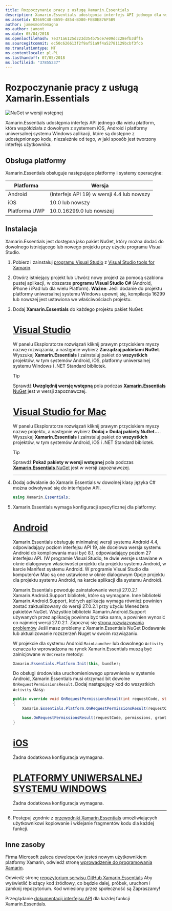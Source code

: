 ```yaml
---
title: Rozpoczynanie pracy z usługą Xamarin.Essentials
description: Xamarin.Essentials udostępnia interfejs API jednego dla wielu platform, która współdziała z dowolnym z systemem iOS, Android i platformy uniwersalnej systemu Windows aplikacji, które są dostępne z udostępnionego kodu, niezależnie od tego, w jaki sposób jest tworzony interfejs użytkownika.
ms.assetid: B2669C48-B659-4854-BD80-FEB0E876F5B9
author: jamesmontemagno
ms.author: jamont
ms.date: 05/04/2018
ms.openlocfilehash: 7e371a6125d223d354b75ce7e09dcc28efb3dffa
ms.sourcegitcommit: ec50c626613f2f9af51a9f4a52781129bcbf3fcb
ms.translationtype: MT
ms.contentlocale: pl-PL
ms.lasthandoff: 07/05/2018
ms.locfileid: "37855237"
---
```

# <a name="get-started-with-xamarinessentials"></a>Rozpoczynanie pracy z usługą Xamarin.Essentials

![NuGet w wersji wstępnej](~/media/shared/pre-release.png)

Xamarin.Essentials udostępnia interfejs API jednego dla wielu platform, która współdziała z dowolnym z systemem iOS, Android i platformy uniwersalnej systemu Windows aplikacji, które są dostępne z udostępnionego kodu, niezależnie od tego, w jaki sposób jest tworzony interfejs użytkownika.

## <a name="platform-support"></a>Obsługa platformy

Xamarin.Essentials obsługuje następujące platformy i systemy operacyjne:

| Platforma | Wersja |
| --- | --- |
| Android | (Interfejs API 19) w wersji 4.4 lub nowszy |
| iOS |10.0 lub nowszy |
| Platforma UWP | 10.0.16299.0 lub nowszej |

## <a name="installation"></a>Instalacja

Xamarin.Essentials jest dostępna jako pakiet NuGet, który można dodać do dowolnego istniejącego lub nowego projektu przy użyciu programu Visual Studio.

1. Pobierz i zainstaluj [programu Visual Studio](http://visualstudio.com) z [Visual Studio tools for Xamarin](~/cross-platform/get-started/installation/index.md).

2. Otwórz istniejący projekt lub Utwórz nowy projekt za pomocą szablonu pustej aplikacji, w obszarze **programu Visual Studio C#** (Android, iPhone i iPad lub dla wielu Platform). **Ważne**: Jeśli dodanie do projektu platformy uniwersalnej systemu Windows upewnij się, kompilacja 16299 lub nowszej jest ustawiona we właściwościach projektu.

3. Dodaj **Xamarin.Essentials** do każdego projektu pakiet NuGet:

    # <a name="visual-studiotabwindows"></a>[Visual Studio](#tab/windows)

    W panelu Eksploratorze rozwiązań kliknij prawym przyciskiem myszy nazwę rozwiązania, a następnie wybierz **Zarządzaj pakietami NuGet**. Wyszukaj **Xamarin.Essentials** i zainstaluj pakiet do **wszystkich** projektów, w tym systemów Android, iOS, platformy uniwersalnej systemu Windows i .NET Standard bibliotek.

    > [!TIP]
    > Sprawdź **Uwzględnij wersję wstępną** pola podczas [ **Xamarin.Essentials** NuGet](https://www.nuget.org/packages/Xamarin.Essentials) jest w wersji zapoznawczej.

    # <a name="visual-studio-for-mactabmacos"></a>[Visual Studio for Mac](#tab/macos)

    W panelu Eksploratorze rozwiązań kliknij prawym przyciskiem myszy nazwę projektu, a następnie wybierz **Dodaj > Dodaj pakiety NuGet...** . Wyszukaj **Xamarin.Essentials** i zainstaluj pakiet do **wszystkich** projektów, w tym systemów Android, iOS i .NET Standard bibliotek.

    > [!TIP]
    > Sprawdź **Pokaż pakiety w wersji wstępnej** pola podczas [ **Xamarin.Essentials** NuGet](https://www.nuget.org/packages/Xamarin.Essentials) jest w wersji zapoznawczej.

    -----

4. Dodaj odwołanie do Xamarin.Essentials w dowolnej klasy języka C# można odwoływać się do interfejsów API.

    ```csharp
    using Xamarin.Essentials;
    ```

5. Xamarin.Essentials wymaga konfiguracji specyficznej dla platformy:

    # <a name="androidtabandroid"></a>[Android](#tab/android)

    Xamarin.Essentials obsługuje minimalnej wersji systemu Android 4.4, odpowiadający poziom interfejsu API 19, ale docelowa wersja systemu Android do kompilowania musi być 8.1, odpowiadający poziom 27 interfejsu API. (W programie Visual Studio, te dwie wersje ustawiane w oknie dialogowym właściwości projektu dla projektu systemu Android, w karcie Manifest systemu Android. W programie Visual Studio dla komputerów Mac są one ustawione w oknie dialogowym Opcje projektu dla projektu systemu Android, na karcie aplikacji dla systemu Android). 
    
    Xamarin.Essentials powoduje zainstalowanie wersji 27.0.2.1 Xamarin.Android.Support bibliotek, które są wymagane. Inne biblioteki Xamarin.Android.Support, których aplikacja wymaga również powinien zostać zaktualizowany do wersji 27.0.2.1 przy użyciu Menedżera pakietów NuGet. Wszystkie biblioteki Xamarin.Android.Support używanych przez aplikację powinna być taka sama, a powinien wynosić co najmniej wersji 27.0.2.1. Zapoznaj się [strona rozwiązywania problemów](troubleshooting.md) Jeśli masz problemy z Xamarin.Essentials NuGet Dodawanie lub aktualizowanie rozszerzeń Nuget w swoim rozwiązaniu.

    W projekcie dla systemu Android `MainLauncher` lub dowolnego `Activity` oznacza to wprowadzona na rynek Xamarin.Essentials muszą być zainicjowane w `OnCreate` metody:

    ```csharp
    Xamarin.Essentials.Platform.Init(this, bundle);
    ```

    Do obsługi środowiska uruchomieniowego uprawnienia w systemie Android, Xamarin.Essentials musi otrzymać bit dowolne `OnRequestPermissionsResult`. Dodaj następujący kod do wszystkich `Activity` klasy:

    ```csharp
    public override void OnRequestPermissionsResult(int requestCode, string[] permissions, [GeneratedEnum] Android.Content.PM.Permission[] grantResults)
    {
        Xamarin.Essentials.Platform.OnRequestPermissionsResult(requestCode, permissions, grantResults);

        base.OnRequestPermissionsResult(requestCode, permissions, grantResults);
    }
    ```

    # <a name="iostabios"></a>[iOS](#tab/ios)

    Żadna dodatkowa konfiguracja wymagana.

    # <a name="uwptabuwp"></a>[PLATFORMY UNIWERSALNEJ SYSTEMU WINDOWS](#tab/uwp)

    Żadna dodatkowa konfiguracja wymagana.

    -----

6. Postępuj zgodnie z [przewodniki Xamarin.Essentials](index.md) umożliwiających użytkownikowi kopiowanie i wklejanie fragmentów kodu dla każdej funkcji.

## <a name="other-resources"></a>Inne zasoby

Firma Microsoft zaleca deweloperów jesteś nowym użytkownikiem platformy Xamarin, odwiedź stronę [wprowadzenie do programowania Xamarin](~/cross-platform/getting-started/index.md).

Odwiedź stronę [repozytorium serwisu GitHub Xamarin.Essentials](http://github.com/xamarin/Essentials) Aby wyświetlić bieżący kod źródłowy, co będzie dalej, próbek, uruchom i zamknij repozytorium. Kod wniesiony przez społeczność są Zapraszamy!

Przeglądanie [dokumentacji interfejsu API](xref:Xamarin.Essentials) dla każdej funkcji Xamarin.Essentials.
